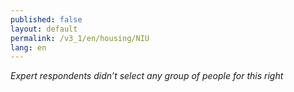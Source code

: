 ```yaml
---
published: false
layout: default
permalink: /v3_1/en/housing/NIU
lang: en
---
```

_Expert respondents didn’t select any group of people for this right_